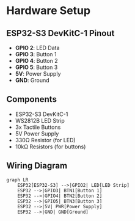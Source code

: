 # Hardware Setup

## ESP32-S3 DevKitC-1 Pinout
- **GPIO 2**: LED Data
- **GPIO 3**: Button 1
- **GPIO 4**: Button 2
- **GPIO 5**: Button 3
- **5V**: Power Supply
- **GND**: Ground

## Components
- ESP32-S3 DevKitC-1
- WS2812B LED Strip
- 3x Tactile Buttons
- 5V Power Supply
- 330Ω Resistor (for LED)
- 10kΩ Resistors (for buttons)

## Wiring Diagram
```mermaid
graph LR
    ESP32[ESP32-S3] -->|GPIO2| LED[LED Strip]
    ESP32 -->|GPIO3| BTN1[Button 1]
    ESP32 -->|GPIO4| BTN2[Button 2]
    ESP32 -->|GPIO5| BTN3[Button 3]
    ESP32 -->|5V| PWR[Power Supply]
    ESP32 -->|GND| GND[Ground]
